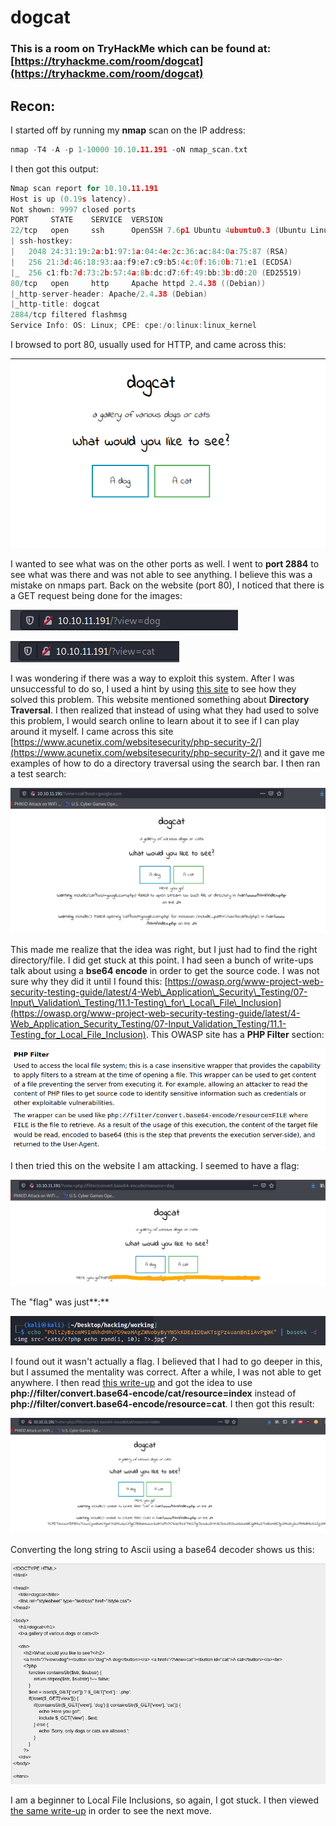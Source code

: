 # dogcat

### This is a room on TryHackMe which can be found at: [https://tryhackme.com/room/dogcat](https://tryhackme.com/room/dogcat)

## Recon:

I started off by running my **nmap** scan on the IP address:

```c
nmap -T4 -A -p 1-10000 10.10.11.191 -oN nmap_scan.txt
```

I then got this output:

```c
Nmap scan report for 10.10.11.191
Host is up (0.19s latency).
Not shown: 9997 closed ports
PORT     STATE    SERVICE  VERSION
22/tcp   open     ssh      OpenSSH 7.6p1 Ubuntu 4ubuntu0.3 (Ubuntu Linux; protocol 2.0)
| ssh-hostkey: 
|   2048 24:31:19:2a:b1:97:1a:04:4e:2c:36:ac:84:0a:75:87 (RSA)
|   256 21:3d:46:18:93:aa:f9:e7:c9:b5:4c:0f:16:0b:71:e1 (ECDSA)
|_  256 c1:fb:7d:73:2b:57:4a:8b:dc:d7:6f:49:bb:3b:d0:20 (ED25519)
80/tcp   open     http     Apache httpd 2.4.38 ((Debian))
|_http-server-header: Apache/2.4.38 (Debian)
|_http-title: dogcat
2884/tcp filtered flashmsg
Service Info: OS: Linux; CPE: cpe:/o:linux:linux_kernel

```

I browsed to port 80, usually used for HTTP, and came across this:

![](../../.gitbook/assets/image%20%2885%29.png)

I wanted to see what was on the other ports as well. I went to **port 2884** to see what was there and was not able to see anything. I believe this was a mistake on nmaps part. Back on the website \(port 80\), I noticed that there is a GET request being done for the images:

![](../../.gitbook/assets/image%20%2828%29.png)

![](../../.gitbook/assets/image%20%2841%29.png)

I was wondering if there was a way to exploit this system. After I was unsuccessful to do so, I used a hint by using [this site](https://blog.szymex.pw/thm/dogcat.html) to see how they solved this problem. This website mentioned something about **Directory Traversal**. I then realized that instead of using what they had used to solve this problem, I would search online to learn about it to see if I can play around it myself. I came across this site [https://www.acunetix.com/websitesecurity/php-security-2/](https://www.acunetix.com/websitesecurity/php-security-2/) and it gave me examples of how to do a directory traversal using the search bar. I then ran a test search:

![](../../.gitbook/assets/image%20%284%29.png)

This made me realize that the idea was right, but I just had to find the right directory/file. I did get stuck at this point. I had seen a bunch of write-ups talk about using a **bse64 encode** in order to get the source code. I was not sure why they did it until I found this: [https://owasp.org/www-project-web-security-testing-guide/latest/4-Web\_Application\_Security\_Testing/07-Input\_Validation\_Testing/11.1-Testing\_for\_Local\_File\_Inclusion](https://owasp.org/www-project-web-security-testing-guide/latest/4-Web_Application_Security_Testing/07-Input_Validation_Testing/11.1-Testing_for_Local_File_Inclusion). This OWASP site has a **PHP Filter** section:

![](../../.gitbook/assets/image%20%2886%29.png)

I then tried this on the website I am attacking. I seemed to have a flag:

![](../../.gitbook/assets/image%20%283%29.png)

The "flag" was just**:**

![](../../.gitbook/assets/image%20%2825%29.png)

I found out it wasn't actually a flag. I believed that I had to go deeper in this, but I assumed the mentality was correct. After a while, I was not able to get anywhere. I then read [this write-up](https://noxtal.com/writeups/2020/07/03/tryhackme-dogcat/) and got the idea to use **php://filter/convert.base64-encode/cat/resource=index** instead of **php://filter/convert.base64-encode/resource=cat**. I then got this result:

![](../../.gitbook/assets/image%20%2884%29.png)

Converting the long string to Ascii using a base64 decoder shows us this:

![](../../.gitbook/assets/image%20%2883%29.png)

I am a beginner to Local File Inclusions, so again, I got stuck. I then viewed [the same write-up](https://noxtal.com/writeups/2020/07/03/tryhackme-dogcat/) in order to see the next move. 

